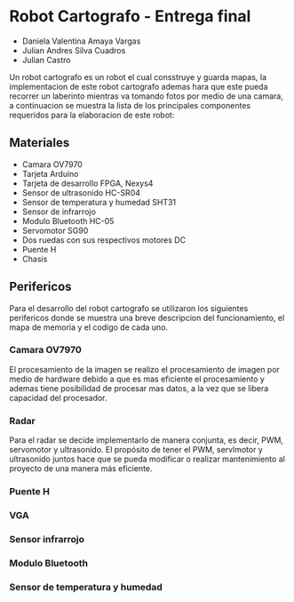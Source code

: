 # Robot Cartografo - Entrega final

- Daniela Valentina Amaya Vargas
- Julian Andres Silva Cuadros
- Julian Castro

Un robot cartografo es un robot el cual consstruye y guarda mapas, la implementacion de este robot cartografo ademas hara que este pueda recorrer un laberinto mientras va tomando fotos por medio de una camara, a continuacion se muestra la lista de los principales componentes requeridos para la elaboracion de este robot:

## Materiales
- Camara OV7970
- Tarjeta Arduino 
- Tarjeta de desarrollo FPGA, Nexys4
- Sensor de ultrasonido HC-SR04
- Sensor de temperatura y humedad SHT31
- Sensor de infrarrojo
- Modulo Bluetooth HC-05
- Servomotor SG90
- Dos ruedas con sus respectivos motores DC
- Puente H
- Chasis

## Perifericos
Para el desarrollo del robot cartografo se utilizaron los siguientes perifericos donde se muestra una breve descripcion del funcionamiento, el mapa de memoria y el codigo de cada uno.

### Camara OV7970
El procesamiento de la imagen se realizo el procesamiento de imagen por medio de hardware debido a que es mas eficiente el procesamiento y ademas tiene posibilidad de procesar mas datos, a la vez que se libera capacidad del procesador.

### Radar
Para el radar se decide implementarlo de manera conjunta, es decir, PWM, servomotor y ultrasonido. El propósito de tener el PWM, servlmotor y ultrasonido juntos hace que se pueda modificar o realizar mantenimiento al proyecto de una manera más eficiente. 

### Puente H

### VGA

### Sensor infrarrojo

### Modulo Bluetooth

### Sensor de temperatura y humedad



